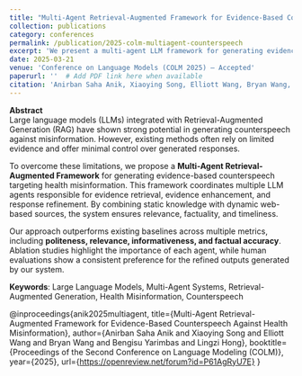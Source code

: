 ```yaml
---
title: "Multi-Agent Retrieval-Augmented Framework for Evidence-Based Counterspeech Against Health Misinformation"
collection: publications
category: conferences
permalink: /publication/2025-colm-multiagent-counterspeech
excerpt: 'We present a multi-agent LLM framework for generating evidence-based counterspeech grounded in dynamic and static retrieval sources.'
date: 2025-03-21
venue: 'Conference on Language Models (COLM 2025) – Accepted'
paperurl: ''  # Add PDF link here when available
citation: 'Anirban Saha Anik, Xiaoying Song, Elliott Wang, Bryan Wang, Bengisu Yarimbas, Lingzi Hong. (2025). "Multi-Agent Retrieval-Augmented Framework for Evidence-Based Counterspeech Against Health Misinformation." <i>Conference on Language Models (COLM 2025)</i>.'
---
```


**Abstract**  
Large language models (LLMs) integrated with Retrieval-Augmented Generation (RAG) have shown strong potential in generating counterspeech against misinformation. However, existing methods often rely on limited evidence and offer minimal control over generated responses.

To overcome these limitations, we propose a **Multi-Agent Retrieval-Augmented Framework** for generating evidence-based counterspeech targeting health misinformation. This framework coordinates multiple LLM agents responsible for evidence retrieval, evidence enhancement, and response refinement. By combining static knowledge with dynamic web-based sources, the system ensures relevance, factuality, and timeliness.

Our approach outperforms existing baselines across multiple metrics, including **politeness, relevance, informativeness, and factual accuracy**. Ablation studies highlight the importance of each agent, while human evaluations show a consistent preference for the refined outputs generated by our system.

**Keywords**: Large Language Models, Multi-Agent Systems, Retrieval-Augmented Generation, Health Misinformation, Counterspeech

@inproceedings{anik2025multiagent,
  title={Multi-Agent Retrieval-Augmented Framework for Evidence-Based Counterspeech Against Health Misinformation},
  author={Anirban Saha Anik and Xiaoying Song and Elliott Wang and Bryan Wang and Bengisu Yarimbas and Lingzi Hong},
  booktitle={Proceedings of the Second Conference on Language Modeling (COLM)},
  year={2025},
  url={https://openreview.net/forum?id=P61AgRyU7E}
}
